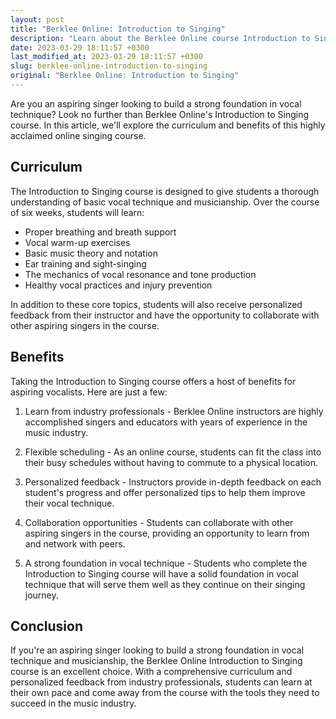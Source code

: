 ```yaml
---
layout: post
title: "Berklee Online: Introduction to Singing"
description: "Learn about the Berklee Online course Introduction to Singing, including its curriculum and benefits for aspiring vocalists."
date: 2023-03-29 18:11:57 +0300
last_modified_at: 2023-03-29 18:11:57 +0300
slug: berklee-online-introduction-to-singing
original: "Berklee Online: Introduction to Singing"
---
```


Are you an aspiring singer looking to build a strong foundation in vocal technique? Look no further than Berklee Online's Introduction to Singing course. In this article, we'll explore the curriculum and benefits of this highly acclaimed online singing course.

## Curriculum

The Introduction to Singing course is designed to give students a thorough understanding of basic vocal technique and musicianship. Over the course of six weeks, students will learn:

- Proper breathing and breath support
- Vocal warm-up exercises
- Basic music theory and notation
- Ear training and sight-singing
- The mechanics of vocal resonance and tone production
- Healthy vocal practices and injury prevention

In addition to these core topics, students will also receive personalized feedback from their instructor and have the opportunity to collaborate with other aspiring singers in the course.

## Benefits

Taking the Introduction to Singing course offers a host of benefits for aspiring vocalists. Here are just a few:

1. Learn from industry professionals - Berklee Online instructors are highly accomplished singers and educators with years of experience in the music industry.

2. Flexible scheduling - As an online course, students can fit the class into their busy schedules without having to commute to a physical location.

3. Personalized feedback - Instructors provide in-depth feedback on each student's progress and offer personalized tips to help them improve their vocal technique.

4. Collaboration opportunities - Students can collaborate with other aspiring singers in the course, providing an opportunity to learn from and network with peers.

5. A strong foundation in vocal technique - Students who complete the Introduction to Singing course will have a solid foundation in vocal technique that will serve them well as they continue on their singing journey.

## Conclusion

If you're an aspiring singer looking to build a strong foundation in vocal technique and musicianship, the Berklee Online Introduction to Singing course is an excellent choice. With a comprehensive curriculum and personalized feedback from industry professionals, students can learn at their own pace and come away from the course with the tools they need to succeed in the music industry.